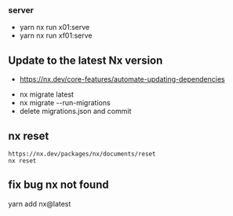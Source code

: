 ### server
- yarn nx run x01:serve
- yarn nx run xf01:serve


## Update to the latest Nx version

 * https://nx.dev/core-features/automate-updating-dependencies

- nx migrate latest 
 - nx migrate --run-migrations
- delete migrations.json and commit



## nx reset
```
https://nx.dev/packages/nx/documents/reset
nx reset
```
## fix bug nx not found
yarn add  nx@latest